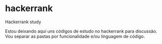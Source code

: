 # hackerrank
Hackerrank study

Estou deixando aqui uns códigos de estudo no hackerrank para discussão. Vou separar as pastas por funcionalidade e/ou linguagem de código.
